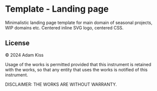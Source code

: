 # Template - Landing page

Minimalistic landing page template for main domain of seasonal projects, WIP domains etc. Centered inline SVG logo, centered CSS.

## License

© 2024 Adam Kiss

Usage of the works is permitted provided that this instrument is retained with the works, so that any entity that uses the works is notified of this instrument.

DISCLAIMER: THE WORKS ARE WITHOUT WARRANTY.
